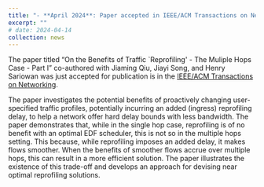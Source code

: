 ```yaml
---
title: "- **April 2024**: Paper accepted in IEEE/ACM Transactions on Networking"
excerpt: ""
# date: 2024-04-14
collection: news
---
```

  
The paper titled “On the Benefits of Traffic `Reprofiling' - The Muliple Hops Case - Part I” co-authored with Jiaming Qiu, Jiayi Song, and Henry Sariowan was just accepted for publication is in the [IEEE/ACM Transactions on Networking](https://dl.acm.org/journal/ton).

The paper investigates the potential benefits of proactively changing user-specified traffic profiles, potentially incurring an added (ingress) reprofiling delay, to help a network offer hard delay bounds 
with less bandwidth.  The paper demonstrates that, while in the single hop case, reprofiling is of no benefit with an optimal EDF scheduler, this is not so in the multiple hops setting. 
This because, while reprofiling imposes an added delay, it makes flows smoother.  When the benefits of smoother flows accrue over multiple hops, this can result in a more efficient solution.
The paper illustrates the existence of this trade-off and develops an approach for devising near optimal reprofiling solutions. 
